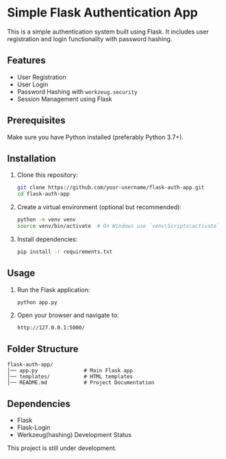 # Simple Flask Authentication App

This is a simple authentication system built using Flask. It includes user registration and login functionality with password hashing.

## Features
- User Registration
- User Login
- Password Hashing with `werkzeug.security`
- Session Management using Flask

## Prerequisites
Make sure you have Python installed (preferably Python 3.7+).

## Installation
1. Clone this repository:
   ```sh
   git clone https://github.com/your-username/flask-auth-app.git
   cd flask-auth-app
   ```
2. Create a virtual environment (optional but recommended):
   ```sh
   python -m venv venv
   source venv/bin/activate  # On Windows use `venv\Scripts\activate`
   ```
3. Install dependencies:
   ```sh
   pip install -r requirements.txt
   ```

## Usage
1. Run the Flask application:
   ```sh
   python app.py
   ```
2. Open your browser and navigate to:
   ```
   http://127.0.0.1:5000/
   ```

## Folder Structure
```
flask-auth-app/
│── app.py               # Main Flask app
│── templates/           # HTML templates
│── README.md            # Project Documentation
```

## Dependencies
- Flask
- Flask-Login
- Werkzeug(hashing)
Development Status

This project is still under development.

